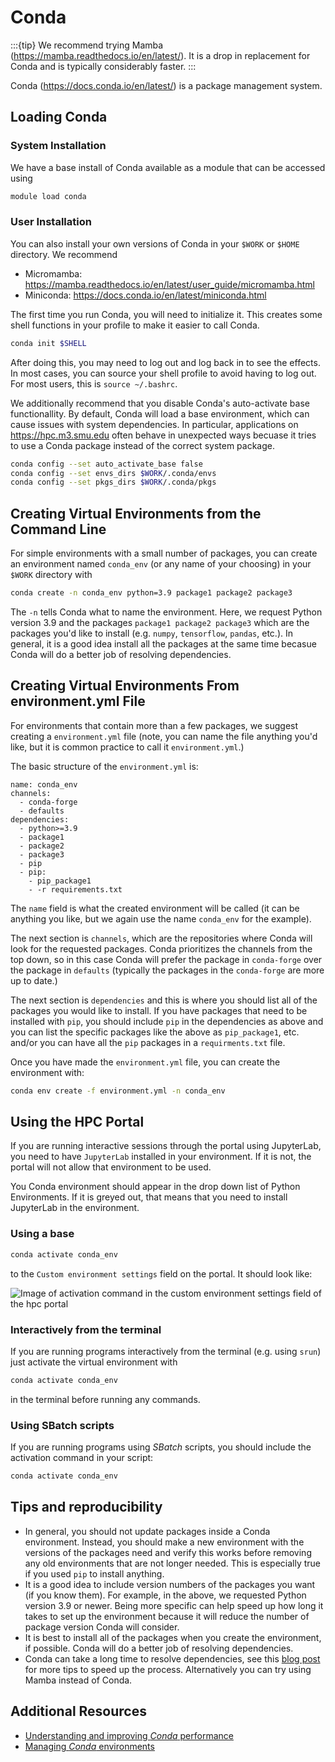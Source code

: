 # Conda

:::{tip}
We recommend trying Mamba (<https://mamba.readthedocs.io/en/latest/>).
It is a drop in replacement for Conda and is typically considerably faster.
:::

Conda (<https://docs.conda.io/en/latest/>) is a package management system.

## Loading Conda

### System Installation

We have a base install of Conda available as a module that can be accessed using

```bash
module load conda
```

### User Installation

You can also install your own versions of Conda in your `$WORK` or `$HOME` directory.
We recommend 

- Micromamba: <https://mamba.readthedocs.io/en/latest/user_guide/micromamba.html>
- Miniconda: <https://docs.conda.io/en/latest/miniconda.html>

The first time you run Conda, you will need to initialize it.
This creates some shell functions in your profile to make it easier to call Conda.

```bash
conda init $SHELL
```

After doing this, you may need to log out and log back in to see the effects.
In most cases, you can source your shell profile to avoid having to log out.
For most users, this is `source ~/.bashrc`.

We additionally recommend that you disable Conda's auto-activate base
functionallity. By default, Conda will load a base environment, which can cause
issues with system dependencies. In particular, applications on
<https://hpc.m3.smu.edu> often behave in unexpected ways becuase it tries to
use a Conda package instead of the correct system package.

```bash
conda config --set auto_activate_base false
conda config --set envs_dirs $WORK/.conda/envs
conda config --set pkgs_dirs $WORK/.conda/pkgs
```

## Creating Virtual Environments from the Command Line

For simple environments with a small number of packages, you can create an
environment named `conda_env` (or any name of your choosing) in your `$WORK`
directory with

```bash
conda create -n conda_env python=3.9 package1 package2 package3
```

The `-n` tells Conda what to name the environment. Here, we request Python
version 3.9 and the packages `package1 package2 package3` which are the
packages you'd like to install (e.g. `numpy`, `tensorflow`, `pandas`, etc.). In
general, it is a good idea install all the packages at the same time becasue
Conda will do a better job of resolving dependencies.

## Creating Virtual Environments From environment.yml File

For environments that contain more than a few packages, we suggest creating a
`environment.yml` file (note, you can name the file anything you'd like, but it
is common practice to call it `environment.yml`.)

The basic structure of the `environment.yml` is:

```text
name: conda_env
channels:
  - conda-forge
  - defaults
dependencies:
  - python>=3.9
  - package1
  - package2
  - package3
  - pip
  - pip:
    - pip_package1
    - -r requirements.txt
```

The `name` field is what the created environment will be called (it can be
anything you like, but we again use the name `conda_env` for the example).

The next section is `channels`, which are the repositories where Conda will
look for the requested packages. Conda prioritizes the channels from the top
down, so in this case Conda will prefer the package in `conda-forge` over the
package in `defaults` (typically the packages in the `conda-forge` are more up
to date.)

The next section is `dependencies` and this is where you should list all of the
packages you would like to install. If you have packages that need to be
installed with `pip`, you should include `pip` in the dependencies as above and
you can list the specific packages like the above as `pip_package1`, etc.
and/or you can have all the `pip` packages in a `requirments.txt` file.

Once you have made the `environment.yml` file, you can create the environment
with:

```bash
conda env create -f environment.yml -n conda_env
```

## Using the HPC Portal

If you are running interactive sessions through the portal using JupyterLab,
you need to have `JupyterLab` installed in your environment. If it is not, the
portal will not allow that environment to be used.

You Conda environment should appear in the drop down list of Python
Environments. If it is greyed out, that means that you need to install
JupyterLab in the environment.

### Using a base

```bash
conda activate conda_env
```

to the ```Custom environment settings``` field on the portal. It should look
like:

![Image of activation command in the custom environment settings field of the
hpc portal](images/conda_python_activation_portal.png "Portal Activation
Example")

### Interactively from the terminal

If you are running programs interactively from the terminal (e.g. using
```srun```) just activate the virtual environment with

```bash
conda activate conda_env
```

in the terminal before running any commands.

### Using SBatch scripts

If you are running programs using _SBatch_ scripts, you should include the
activation command in your script:

```bash
conda activate conda_env
```

## Tips and reproducibility

- In general, you should not update packages inside a Conda environment.
  Instead, you should make a new environment with the versions of the packages
  need and verify this works before removing any old environments that are not
  longer needed. This is especially true if you used `pip` to install anything.
- It is a good idea to include version numbers of the packages you want (if you
  know them). For example, in the above, we requested Python version 3.9 or
  newer. Being more specific can help speed up how long it takes to set up the
  environment because it will reduce the number of package version Conda will
  consider.
- It is best to install all of the packages when you create the environment, if
  possible. Conda will do a better job of resolving dependencies.
- Conda can take a long time to resolve dependencies, see this [blog
  post](https://www.anaconda.com/blog/understanding-and-improving-condas-performance)
  for more tips to speed up the process. Alternatively you can try using Mamba
  instead of Conda.

## Additional Resources

- [Understanding and improving _Conda_ performance](https://www.anaconda.com/blog/understanding-and-improving-condas-performance)
- [Managing _Conda_ environments](https://docs.conda.io/projects/conda/en/latest/user-guide/tasks/manage-environments.html)

